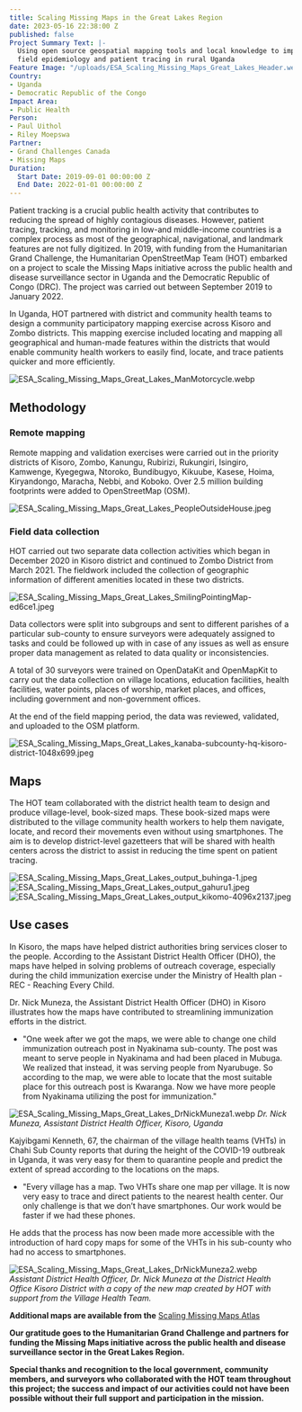 ```yaml
---
title: Scaling Missing Maps in the Great Lakes Region
date: 2023-05-16 22:38:00 Z
published: false
Project Summary Text: |-
  Using open source geospatial mapping tools and local knowledge to improve
  field epidemiology and patient tracing in rural Uganda
Feature Image: "/uploads/ESA_Scaling_Missing_Maps_Great_Lakes_Header.webp"
Country:
- Uganda
- Democratic Republic of the Congo
Impact Area:
- Public Health
Person:
- Paul Uithol
- Riley Moepswa
Partner:
- Grand Challenges Canada
- Missing Maps
Duration:
  Start Date: 2019-09-01 00:00:00 Z
  End Date: 2022-01-01 00:00:00 Z
---
```


Patient tracking is a crucial public health activity that contributes to reducing the spread of highly contagious diseases. However, patient tracing, tracking, and monitoring in low-and middle-income countries is a complex process as most of the geographical, navigational, and landmark features are not fully digitized. In 2019, with funding from the Humanitarian Grand Challenge, the Humanitarian OpenStreetMap Team (HOT) embarked on a project to scale the Missing Maps initiative across the public health and disease surveillance sector in Uganda and the Democratic Republic of Congo (DRC). The project was carried out between September 2019 to January 2022.

In Uganda, HOT partnered with district and community health teams to design a community participatory mapping exercise across Kisoro and Zombo districts. This mapping exercise included locating and mapping all geographical and human-made features within the districts that would enable community health workers to easily find, locate, and trace patients quicker and more efficiently.

![ESA_Scaling_Missing_Maps_Great_Lakes_ManMotorcycle.webp](/uploads/ESA_Scaling_Missing_Maps_Great_Lakes_ManMotorcycle.webp)

## Methodology

### Remote mapping

Remote mapping and validation exercises were carried out in the priority districts of Kisoro, Zombo, Kanungu, Rubirizi, Rukungiri, Isingiro, Kamwenge, Kyegegwa, Ntoroko, Bundibugyo, Kikuube, Kasese, Hoima, Kiryandongo, Maracha, Nebbi, and Koboko. Over 2.5 million building footprints were added to OpenStreetMap (OSM).

![ESA_Scaling_Missing_Maps_Great_Lakes_PeopleOutsideHouse.jpeg](/uploads/ESA_Scaling_Missing_Maps_Great_Lakes_PeopleOutsideHouse.jpeg)

### Field data collection

HOT carried out two separate data collection activities which began in December 2020 in Kisoro district and continued to Zombo District from March 2021. The fieldwork included the collection of geographic information of different amenities located in these two districts.

![ESA_Scaling_Missing_Maps_Great_Lakes_SmilingPointingMap-ed6ce1.jpeg](/uploads/ESA_Scaling_Missing_Maps_Great_Lakes_SmilingPointingMap-ed6ce1.jpeg)

Data collectors were split into subgroups and sent to different parishes of a particular sub-county to ensure surveyors were adequately assigned to tasks and could be followed up with in case of any issues as well as ensure proper data management as related to data quality or inconsistencies.

A total of 30 surveyors were trained on OpenDataKit and OpenMapKit to carry out the data collection on village locations, education facilities, health facilities, water points, places of worship, market places, and offices, including government and non-government offices.

At the end of the field mapping period, the data was reviewed, validated, and uploaded to the OSM platform.

![ESA_Scaling_Missing_Maps_Great_Lakes_kanaba-subcounty-hq-kisoro-district-1048x699.jpeg](/uploads/ESA_Scaling_Missing_Maps_Great_Lakes_kanaba-subcounty-hq-kisoro-district-1048x699.jpeg)

## Maps

The HOT team collaborated with the district health team to design and produce village-level, book-sized maps. These book-sized maps were distributed to the village community health workers to help them navigate, locate, and record their movements even without using smartphones. The aim is to develop district-level gazetteers that will be shared with health centers across the district to assist in reducing the time spent on patient tracing.

![ESA_Scaling_Missing_Maps_Great_Lakes_output_buhinga-1.jpeg](/uploads/ESA_Scaling_Missing_Maps_Great_Lakes_output_buhinga-1.jpeg)
![ESA_Scaling_Missing_Maps_Great_Lakes_output_gahuru1.jpeg](/uploads/ESA_Scaling_Missing_Maps_Great_Lakes_output_gahuru1.jpeg)
![ESA_Scaling_Missing_Maps_Great_Lakes_output_kikomo-4096x2137.jpeg](/uploads/ESA_Scaling_Missing_Maps_Great_Lakes_output_kikomo-4096x2137.jpeg)

## Use cases

In Kisoro, the maps have helped district authorities bring services closer to the people. According to the Assistant District Health Officer (DHO), the maps have helped in solving problems of outreach coverage, especially during the child immunization exercise under the Ministry of Health plan - REC - Reaching Every Child.

Dr. Nick Muneza, the Assistant District Health Officer (DHO) in Kisoro illustrates how the maps have contributed to streamlining immunization efforts in the district.

* "One week after we got the maps, we were able to change one child immunization outreach post in Nyakinama sub-county. The post was meant to serve people in Nyakinama and had been placed in Mubuga. We realized that instead, it was serving people from Nyarubuge. So according to the map, we were able to locate that the most suitable place for this outreach post is Kwaranga. Now we have more people from Nyakinama utilizing the post for immunization."

![ESA_Scaling_Missing_Maps_Great_Lakes_DrNickMuneza1.webp](/uploads/ESA_Scaling_Missing_Maps_Great_Lakes_DrNickMuneza1.webp) *Dr. Nick Muneza, Assistant District Health Officer, Kisoro, Uganda*

Kajyibgami Kenneth, 67, the chairman of the village health teams (VHTs) in Chahi Sub County reports that during the height of the COVID-19 outbreak in Uganda, it was very easy for them to quarantine people and predict the extent of spread according to the locations on the maps.

* "Every village has a map. Two VHTs share one map per village. It is now very easy to trace and direct patients to the nearest health center. Our only challenge is that we don’t have smartphones. Our work would be faster if we had these phones.

He adds that the process has now been made more accessible with the introduction of hard copy maps for some of the VHTs in his sub-county who had no access to smartphones.

![ESA_Scaling_Missing_Maps_Great_Lakes_DrNickMuneza2.webp](/uploads/ESA_Scaling_Missing_Maps_Great_Lakes_DrNickMuneza2.webp) *Assistant District Health Officer, Dr. Nick Muneza at the District Health Office Kisoro District with a copy of the new map created by HOT with support from the Village Health Team.*

**Additional maps are available from the** [Scaling Missing Maps Atlas](https://drive.google.com/file/d/1pE0ai58bD84wLxPP0cP-sB63kN9SK7Ys/view)

**Our gratitude goes to the Humanitarian Grand Challenge and partners for funding the Missing Maps initiative across the public health and disease surveillance sector in the Great Lakes Region.**

**Special thanks and recognition to the local government, community members, and surveyors who collaborated with the HOT team throughout this project; the success and impact of our activities could not have been possible without their full support and participation in the mission.**